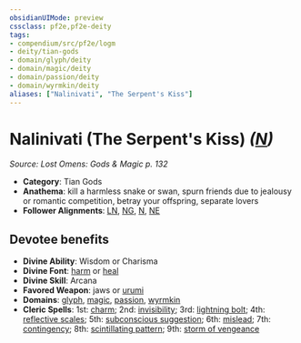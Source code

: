 ```yaml
---
obsidianUIMode: preview
cssclass: pf2e,pf2e-deity
tags:
- compendium/src/pf2e/logm
- deity/tian-gods
- domain/glyph/deity
- domain/magic/deity
- domain/passion/deity
- domain/wyrmkin/deity
aliases: ["Nalinivati", "The Serpent's Kiss"]
---
```

# Nalinivati (The Serpent's Kiss) *([N](../../../rules/traits/neutral-b1.md))*  
*Source: Lost Omens: Gods & Magic p. 132*  

- **Category**: Tian Gods
- **Anathema**: kill a harmless snake or swan, spurn friends due to jealousy or romantic competition, betray your offspring, separate lovers
- **Follower Alignments**: [LN](../../../rules/traits/lawful-neutral-b1.md), [NG](../../../rules/traits/neutral-good-b1.md), [N](../../../rules/traits/neutral-b1.md), [NE](../../../rules/traits/neutral-evil-b1.md)

## Devotee benefits

- **Divine Ability**: Wisdom or Charisma
- **Divine Font**: [harm](../../spells/harm.md) or [heal](../../spells/heal.md)
- **Divine Skill**: Arcana
- **Favored Weapon**: jaws or [urumi](../../equipment/items/urumi-logm.md)
- **Domains**: [glyph](../domains.md#Glyph), [magic](../domains.md#Magic), [passion](../domains.md#Passion), [wyrmkin](../domains.md#Wyrmkin)
- **Cleric Spells**: 1st: [charm](../../spells/charm.md); 2nd: [invisibility](../../spells/invisibility.md); 3rd: [lightning bolt](../../spells/lightning-bolt.md); 4th: [reflective scales](../../spells/reflective-scales-logm.md); 5th: [subconscious suggestion](../../spells/subconscious-suggestion.md); 6th: [mislead](../../spells/mislead.md); 7th: [contingency](../../spells/contingency.md); 8th: [scintillating pattern](../../spells/scintillating-pattern.md); 9th: [storm of vengeance](../../spells/storm-of-vengeance.md)